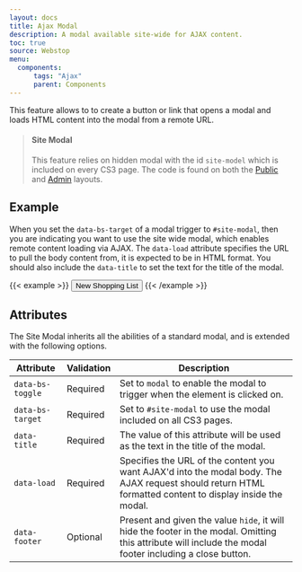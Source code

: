 ```yaml
---
layout: docs
title: Ajax Modal
description: A modal available site-wide for AJAX content.
toc: true
source: Webstop
menu: 
  components:
      tags: "Ajax"
      parent: Components
---
```


This feature allows to to create a button or link that opens a modal and loads HTML content into the modal from a remote URL. 

> <h4 class="mt-0">Site Modal</h4>
> 
> This feature relies on hidden modal with the id `site-model` which is included on every CS3 page. The code is found on both the [Public](/docs/3.0/layouts/public/) and [Admin](/docs/3.0/layouts/admin/) layouts.

## Example

When you set the `data-bs-target` of a modal trigger to `#site-modal`, then you are indicating you want to use the site wide 
modal, which enables remote content loading via AJAX. The `data-load` attribute specifies the URL to pull the body 
content from, it is expected to be in HTML format. You should also include the `data-title` to set the text for the title of the modal.

{{< example >}}
<button data-bs-toggle="modal" data-bs-target="#site-modal" data-load="/ajax/alert_success" data-title="New Shopping List" data-footer="hide" class="btn btn-primary ">
  New Shopping List
</button>
{{< /example >}}

## Attributes

The Site Modal inherits all the abilities of a standard modal, and is extended with the following options.

| Attribute        | Validation | Description                                                                                                                                                |
|------------------|------------|------------------------------------------------------------------------------------------------------------------------------------------------------------|
| `data-bs-toggle` | Required   | Set to `modal` to enable the modal to trigger when the element is clicked on.                                                                              |
| `data-bs-target` | Required   | Set to `#site-modal` to use the modal included on all CS3 pages.                                                                                           |
| `data-title`     | Required   | The value of this attribute will be used as the text in the title of the modal.                                                                            |
| `data-load`      | Required   | Specifies the URL of the content you want AJAX'd into the modal body. The AJAX request should return HTML formatted content to display inside the modal.   |
| `data-footer`    | Optional   | Present and given the value `hide`, it will hide the footer in the modal. Omitting this attribute will include the modal footer including a close button.  |
